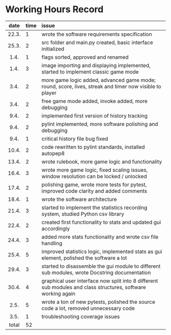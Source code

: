 # Working Hours Record

| date  | time | issue |
| :----:|:-----| :-----|
| 22.3. | 1    | wrote the software requirements specification |
| 25.3. | 2    | src folder and main.py created, basic interface initialized |
| 1.4. | 1    | flags sorted, approved and renamed |
| 1.4. | 3    | image importing and displaying implemented, started to implement classic game mode |
| 3.4. | 2    | more game logic added, advanced game mode; round, score, lives, streak and timer now visible to player |
| 3.4. | 2    | free game mode added, invoke added, more debugging |
| 9.4. | 2    | implemented first version of history tracking |
| 9.4. | 2    | pylint implemented, more software polishing and debugging |
| 9.4. | 1    | critical history file bug fixed |
| 10.4. | 2    | code rewritten to pylint standards, installed autopep8 |
| 13.4. | 2    | wrote rulebook, more game logic and functionality |
| 16.4. | 3    | wrote more game logic, fixed scaling issues, window resolution can be locked / unlocked |
| 17.4. | 2    | polishing game, wrote more tests for pytest, improved code clarity and added comments |
| 18.4. | 1    | wrote the software architecture |
| 21.4. | 3    | started to implement the statistics recording system, studied Python csv library |
| 22.4. | 2    | created first functionality to stats and updated gui accordingly |
| 24.4. | 3    | added more stats functionality and wrote csv file handling |
| 25.4. | 5    | improved statistics logic, implemented stats as gui element, polished the software a lot |
| 29.4. | 3    | started to disassemble the gui module to different sub modules, wrote Docstring documentation |
| 30.4. | 4    | graphical user interface now split into 8 different sub modules and class structures, software working again |
| 2.5. | 5    | wrote a ton of new pytests, polished the source code a lot, removed unnecessary code |
| 3.5. | 1    | troubleshooting coverage issues |
| total | 52   | |
